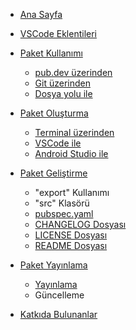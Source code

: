 <!-- docs/_sidebar.md -->
* [Ana Sayfa](README.md)

* [VSCode Eklentileri](extensions/vscode-extensions.md)

* [Paket Kullanımı](package-usage/package-usage.md)
  - [pub.dev üzerinden](package-usage/from-pubdev.md)
  - [Git üzerinden](package-usage/from-git.md)
  - [Dosya yolu ile](package-usage/by-file-path.md)

* [Paket Oluşturma](creating-package/creating-package.md)
  - [Terminal üzerinden](creating-package/from-terminal.md)
  - [VSCode ile](creating-package/with-vscode.md)
  - [Android Studio ile](creating-package/with-androidstudio.md)

* [Paket Geliştirme](package-development/package-development.md)
  - "export" Kullanımı
  - "src" Klasörü
  - [pubspec.yaml](package-development/pubspec-file.md)
  - [CHANGELOG Dosyası](package-development/changelog-file.md)
  - [LICENSE Dosyası](package-development/license-file.md)
  - [README Dosyası](package-development/readme-file.md)

* [Paket Yayınlama](publishing-package/publishing-package.md)
  - [Yayınlama](publishing-package/publishing.md)
  - Güncelleme

* [Katkıda Bulunanlar](contributors/contributors.md)
